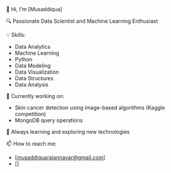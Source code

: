 👋 Hi, I'm [Musaddiqua]

🔍 Passionate Data Scientist and Machine Learning Enthusiast

💡 Skills:
- Data Analytics
- Machine Learning
- Python
- Data Modeling
- Data Visualization
- Data Structures
- Data Analysis

🚀 Currently working on:
- Skin cancer detection using image-based algorithms (Kaggle competition)
- MongoDB query operations

🌱 Always learning and exploring new technologies

📫 How to reach me:
- [musaddiquarajannavar@gmail.com]
- []
